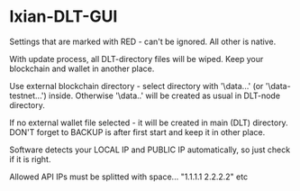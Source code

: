 # Ixian-DLT-GUI

Settings that are marked with RED - can't be ignored. All other is native. 

With update process, all DLT-directory files will be wiped. Keep your blockchain and wallet in another place.

Use external blockchain directory  - select directory with '\data\...' (or '\data-testnet\...') inside. Otherwise '\data\..' will be created as usual in DLT-node directory.

If no external wallet file selected - it will be created in main (DLT) directory. DON'T forget to BACKUP is after first start and keep it in other place.

Software detects your LOCAL IP and PUBLIC IP automatically, so just check if it is right. 

Allowed API IPs must be splitted with space... "1.1.1.1 2.2.2.2" etc
